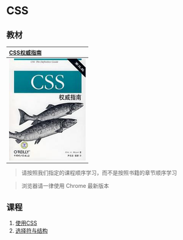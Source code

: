 # CSS

## 教材

| [CSS权威指南](https://github.com/onface/mooc/issues/1) |
| :------------- |
| ![](../media/css/CSS-The-definitive-Guide.jpg) |

> 请按照我们指定的课程顺序学习，而不是按照书籍的章节顺序学习

> 浏览器请一律使用 Chrome 最新版本

## 课程

1. [使用CSS](./use-css/README.md)
2. [选择符与结构](./selector/README.md)
